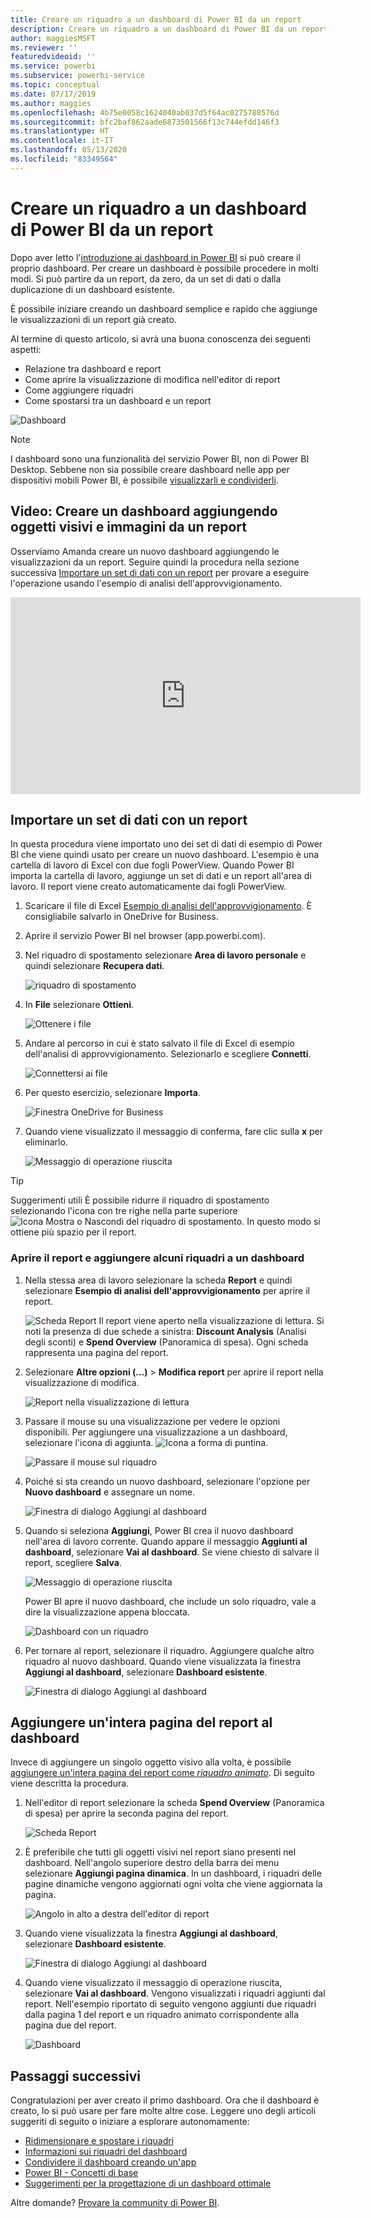 ```yaml
---
title: Creare un riquadro a un dashboard di Power BI da un report
description: Creare un riquadro a un dashboard di Power BI da un report
author: maggiesMSFT
ms.reviewer: ''
featuredvideoid: ''
ms.service: powerbi
ms.subservice: powerbi-service
ms.topic: conceptual
ms.date: 07/17/2019
ms.author: maggies
ms.openlocfilehash: 4b75e0058c1624040ab037d5f64ac0275788576d
ms.sourcegitcommit: bfc2baf862aade6873501566f13c744efdd146f3
ms.translationtype: HT
ms.contentlocale: it-IT
ms.lasthandoff: 05/13/2020
ms.locfileid: "83349564"
---
```

# <a name="create-a-power-bi-dashboard-from-a-report"></a>Creare un riquadro a un dashboard di Power BI da un report
Dopo aver letto l'[introduzione ai dashboard in Power BI](service-dashboards.md) si può creare il proprio dashboard. Per creare un dashboard è possibile procedere in molti modi. Si può partire da un report, da zero, da un set di dati o dalla duplicazione di un dashboard esistente.  

È possibile iniziare creando un dashboard semplice e rapido che aggiunge le visualizzazioni di un report già creato. 

Al termine di questo articolo, si avrà una buona conoscenza dei seguenti aspetti:
- Relazione tra dashboard e report
- Come aprire la visualizzazione di modifica nell'editor di report
- Come aggiungere riquadri 
- Come spostarsi tra un dashboard e un report 
 
![Dashboard](media/service-dashboard-create/power-bi-completed-dashboard-small.png)

> [!NOTE] 
> I dashboard sono una funzionalità del servizio Power BI, non di Power BI Desktop. Sebbene non sia possibile creare dashboard nelle app per dispositivi mobili Power BI, è possibile [visualizzarli e condividerli](../consumer/mobile/mobile-apps-view-dashboard.md).
>
> 

## <a name="video-create-a-dashboard-by-pinning-visuals-and-images-from-a-report"></a>Video: Creare un dashboard aggiungendo oggetti visivi e immagini da un report
Osserviamo Amanda creare un nuovo dashboard aggiungendo le visualizzazioni da un report. Seguire quindi la procedura nella sezione successiva [Importare un set di dati con un report](#import-a-dataset-with-a-report) per provare a eseguire l'operazione usando l'esempio di analisi dell'approvvigionamento.
    

<iframe width="560" height="315" src="https://www.youtube.com/embed/lJKgWnvl6bQ" frameborder="0" allowfullscreen></iframe>

## <a name="import-a-dataset-with-a-report"></a>Importare un set di dati con un report
In questa procedura viene importato uno dei set di dati di esempio di Power BI che viene quindi usato per creare un nuovo dashboard. L'esempio è una cartella di lavoro di Excel con due fogli PowerView. Quando Power BI importa la cartella di lavoro, aggiunge un set di dati e un report all'area di lavoro. Il report viene creato automaticamente dai fogli PowerView.

1. Scaricare il file di Excel [Esempio di analisi dell'approvvigionamento](https://go.microsoft.com/fwlink/?LinkId=529784). È consigliabile salvarlo in OneDrive for Business.
2. Aprire il servizio Power BI nel browser (app.powerbi.com).
3. Nel riquadro di spostamento selezionare **Area di lavoro personale** e quindi selezionare **Recupera dati**.

    ![riquadro di spostamento](media/service-dashboard-create/power-bi-get-data-new-look.png)
5. In **File** selezionare **Ottieni**.

   ![Ottenere i file](media/service-dashboard-create/power-bi-select-files.png)
6. Andare al percorso in cui è stato salvato il file di Excel di esempio dell'analisi di approvvigionamento. Selezionarlo e scegliere **Connetti**.

   ![Connettersi ai file](media/service-dashboard-create/power-bi-connectnew.png)
7. Per questo esercizio, selezionare **Importa**.

    ![Finestra OneDrive for Business](media/service-dashboard-create/power-bi-import.png)
8. Quando viene visualizzato il messaggio di conferma, fare clic sulla **x** per eliminarlo.

   ![Messaggio di operazione riuscita](media/service-dashboard-create/power-bi-view-datasetnew.png)

> [!TIP]
> Suggerimenti utili È possibile ridurre il riquadro di spostamento selezionando l'icona con tre righe nella parte superiore ![Icona Mostra o Nascondi del riquadro di spostamento](media/service-dashboard-create/power-bi-new-look-hide-nav-pane.png). In questo modo si ottiene più spazio per il report.

### <a name="open-the-report-and-pin-tiles-to-your-dashboard"></a>Aprire il report e aggiungere alcuni riquadri a un dashboard
1. Nella stessa area di lavoro selezionare la scheda **Report** e quindi selezionare **Esempio di analisi dell'approvvigionamento** per aprire il report.

    ![Scheda Report](media/service-dashboard-create/power-bi-reports.png) Il report viene aperto nella visualizzazione di lettura. Si noti la presenza di due schede a sinistra: **Discount Analysis** (Analisi degli sconti) e **Spend Overview** (Panoramica di spesa). Ogni scheda rappresenta una pagina del report.

2. Selezionare **Altre opzioni (...)**  > **Modifica report** per aprire il report nella visualizzazione di modifica.

    ![Report nella visualizzazione di lettura](media/service-dashboard-create/power-bi-reading-view.png)
3. Passare il mouse su una visualizzazione per vedere le opzioni disponibili. Per aggiungere una visualizzazione a un dashboard, selezionare l'icona di aggiunta. ![Icona a forma di puntina](media/service-dashboard-create/power-bi-pin-icon.png).

    ![Passare il mouse sul riquadro](media/service-dashboard-create/power-bi-hover.png)
4. Poiché si sta creando un nuovo dashboard, selezionare l'opzione per **Nuovo dashboard** e assegnare un nome.

    ![Finestra di dialogo Aggiungi al dashboard](media/service-dashboard-create/power-bi-pin-tile.png)
5. Quando si seleziona **Aggiungi**, Power BI crea il nuovo dashboard nell'area di lavoro corrente. Quando appare il messaggio **Aggiunti al dashboard**, selezionare **Vai al dashboard**. Se viene chiesto di salvare il report, scegliere **Salva**.

    ![Messaggio di operazione riuscita](media/service-dashboard-create/power-bi-pin-success.png)

    Power BI apre il nuovo dashboard, che include un solo riquadro, vale a dire la visualizzazione appena bloccata.

   ![Dashboard con un riquadro](media/service-dashboard-create/power-bi-pinned.png)
7. Per tornare al report, selezionare il riquadro. Aggiungere qualche altro riquadro al nuovo dashboard. Quando viene visualizzata la finestra **Aggiungi al dashboard**, selezionare **Dashboard esistente**.  

   ![Finestra di dialogo Aggiungi al dashboard](media/service-dashboard-create/power-bi-existing-dashboard.png)

## <a name="pin-an-entire-report-page-to-the-dashboard"></a>Aggiungere un'intera pagina del report al dashboard
Invece di aggiungere un singolo oggetto visivo alla volta, è possibile [aggiungere un'intera pagina del report come *riquadro animato*](service-dashboard-pin-live-tile-from-report.md). Di seguito viene descritta la procedura.

1. Nell'editor di report selezionare la scheda **Spend Overview** (Panoramica di spesa) per aprire la seconda pagina del report.

   ![Scheda Report](media/service-dashboard-create/power-bi-page-tab.png)

2. È preferibile che tutti gli oggetti visivi nel report siano presenti nel dashboard. Nell'angolo superiore destro della barra dei menu selezionare **Aggiungi pagina dinamica**. In un dashboard, i riquadri delle pagine dinamiche vengono aggiornati ogni volta che viene aggiornata la pagina.

   ![Angolo in alto a destra dell'editor di report](media/service-dashboard-create/power-bi-pin-live.png)

3. Quando viene visualizzata la finestra **Aggiungi al dashboard**, selezionare **Dashboard esistente**.

   ![Finestra di dialogo Aggiungi al dashboard](media/service-dashboard-create/power-bi-pin-live2.png)

4. Quando viene visualizzato il messaggio di operazione riuscita, selezionare **Vai al dashboard**. Vengono visualizzati i riquadri aggiunti dal report. Nell'esempio riportato di seguito vengono aggiunti due riquadri dalla pagina 1 del report e un riquadro animato corrispondente alla pagina due del report.

   ![Dashboard](media/service-dashboard-create/power-bi-dashboard.png)

## <a name="next-steps"></a>Passaggi successivi
Congratulazioni per aver creato il primo dashboard. Ora che il dashboard è creato, lo si può usare per fare molte altre cose. Leggere uno degli articoli suggeriti di seguito o iniziare a esplorare autonomamente: 

* [Ridimensionare e spostare i riquadri](service-dashboard-edit-tile.md)
* [Informazioni sui riquadri del dashboard](service-dashboard-tiles.md)
* [Condividere il dashboard creando un'app](../collaborate-share/service-create-workspaces.md)
* [Power BI - Concetti di base](../fundamentals/service-basic-concepts.md)
* [Suggerimenti per la progettazione di un dashboard ottimale](service-dashboards-design-tips.md)

Altre domande? [Provare la community di Power BI](https://community.powerbi.com/).
